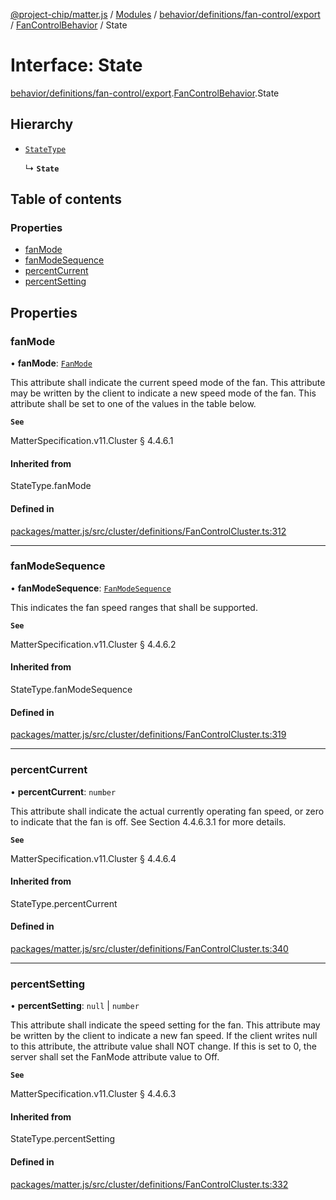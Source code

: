 [@project-chip/matter.js](../README.md) / [Modules](../modules.md) / [behavior/definitions/fan-control/export](../modules/behavior_definitions_fan_control_export.md) / [FanControlBehavior](../modules/behavior_definitions_fan_control_export.FanControlBehavior.md) / State

# Interface: State

[behavior/definitions/fan-control/export](../modules/behavior_definitions_fan_control_export.md).[FanControlBehavior](../modules/behavior_definitions_fan_control_export.FanControlBehavior.md).State

## Hierarchy

- [`StateType`](../modules/behavior_definitions_fan_control_export._internal_.md#statetype)

  ↳ **`State`**

## Table of contents

### Properties

- [fanMode](behavior_definitions_fan_control_export.FanControlBehavior.State.md#fanmode)
- [fanModeSequence](behavior_definitions_fan_control_export.FanControlBehavior.State.md#fanmodesequence)
- [percentCurrent](behavior_definitions_fan_control_export.FanControlBehavior.State.md#percentcurrent)
- [percentSetting](behavior_definitions_fan_control_export.FanControlBehavior.State.md#percentsetting)

## Properties

### fanMode

• **fanMode**: [`FanMode`](../enums/cluster_export.FanControl.FanMode.md)

This attribute shall indicate the current speed mode of the fan. This attribute may be written by the
client to indicate a new speed mode of the fan. This attribute shall be set to one of the values in the
table below.

**`See`**

MatterSpecification.v11.Cluster § 4.4.6.1

#### Inherited from

StateType.fanMode

#### Defined in

[packages/matter.js/src/cluster/definitions/FanControlCluster.ts:312](https://github.com/project-chip/matter.js/blob/558e12c94a201592c28c7bc0743705360b3e5ca6/packages/matter.js/src/cluster/definitions/FanControlCluster.ts#L312)

___

### fanModeSequence

• **fanModeSequence**: [`FanModeSequence`](../enums/cluster_export.FanControl.FanModeSequence.md)

This indicates the fan speed ranges that shall be supported.

**`See`**

MatterSpecification.v11.Cluster § 4.4.6.2

#### Inherited from

StateType.fanModeSequence

#### Defined in

[packages/matter.js/src/cluster/definitions/FanControlCluster.ts:319](https://github.com/project-chip/matter.js/blob/558e12c94a201592c28c7bc0743705360b3e5ca6/packages/matter.js/src/cluster/definitions/FanControlCluster.ts#L319)

___

### percentCurrent

• **percentCurrent**: `number`

This attribute shall indicate the actual currently operating fan speed, or zero to indicate that the fan
is off. See Section 4.4.6.3.1 for more details.

**`See`**

MatterSpecification.v11.Cluster § 4.4.6.4

#### Inherited from

StateType.percentCurrent

#### Defined in

[packages/matter.js/src/cluster/definitions/FanControlCluster.ts:340](https://github.com/project-chip/matter.js/blob/558e12c94a201592c28c7bc0743705360b3e5ca6/packages/matter.js/src/cluster/definitions/FanControlCluster.ts#L340)

___

### percentSetting

• **percentSetting**: ``null`` \| `number`

This attribute shall indicate the speed setting for the fan. This attribute may be written by the client
to indicate a new fan speed. If the client writes null to this attribute, the attribute value shall NOT
change. If this is set to 0, the server shall set the FanMode attribute value to Off.

**`See`**

MatterSpecification.v11.Cluster § 4.4.6.3

#### Inherited from

StateType.percentSetting

#### Defined in

[packages/matter.js/src/cluster/definitions/FanControlCluster.ts:332](https://github.com/project-chip/matter.js/blob/558e12c94a201592c28c7bc0743705360b3e5ca6/packages/matter.js/src/cluster/definitions/FanControlCluster.ts#L332)
